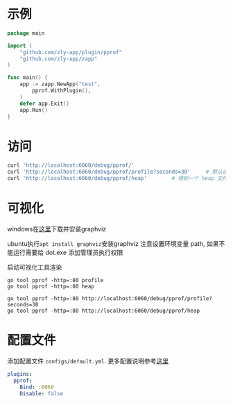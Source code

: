 
# 示例

```go
package main

import (
	"github.com/zly-app/plugin/pprof"
	"github.com/zly-app/zapp"
)

func main() {
	app := zapp.NewApp("test",
		pprof.WithPlugin(),
	)
	defer app.Exit()
	app.Run()
}
```

# 访问

```sh
curl 'http://localhost:6060/debug/pprof/'
curl 'http://localhost:6060/debug/pprof/profile?seconds=30'     # 默认进行 30s 的 CPU Profiling，得到一个分析用的 profile 文件
curl 'http://localhost:6060/debug/pprof/heap'        # 得到一个 heap 文件
```

# 可视化

windows在[这里](https://graphviz.gitlab.io/_pages/Download/Download_windows.html)下载并安装graphviz

ubuntu执行`apt install graphviz`安装graphviz
注意设置环境变量 path, 如果不能运行需要给 dot.exe 添加管理员执行权限

启动可视化工具渲染

```
go tool pprof -http=:80 profile
go tool pprof -http=:80 heap

go tool pprof -http=:80 http://localhost:6060/debug/pprof/profile?seconds=30
go tool pprof -http=:80 http://localhost:6060/debug/pprof/heap
```

# 配置文件

添加配置文件 `configs/default.yml`. 更多配置说明参考[这里](./config.go)

```yaml
plugins:
  pprof:
    Bind: :6060
    Disable: false
```
